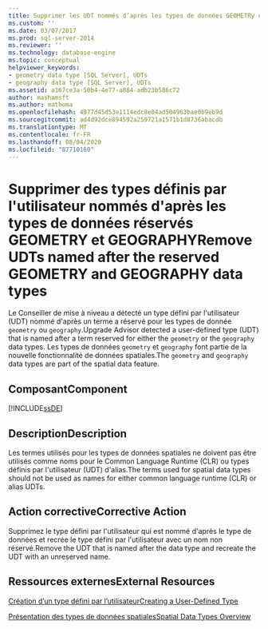 ```yaml
---
title: Supprimer les UDT nommés d’après les types de données GEOMETRy et GEOGRAPHY | Microsoft Docs
ms.custom: ''
ms.date: 03/07/2017
ms.prod: sql-server-2014
ms.reviewer: ''
ms.technology: database-engine
ms.topic: conceptual
helpviewer_keywords:
- geometry data type [SQL Server], UDTs
- geography data type [SQL Server], UDTs
ms.assetid: a167ce3a-50b4-4e77-a884-adb23b586c72
author: mashamsft
ms.author: mathoma
ms.openlocfilehash: 4977d45d53e1114edc8e04ad504963bae0b9eb9d
ms.sourcegitcommit: ad4d92dce894592a259721a1571b1d8736abacdb
ms.translationtype: MT
ms.contentlocale: fr-FR
ms.lasthandoff: 08/04/2020
ms.locfileid: "87710160"
---
```

# <a name="remove-udts-named-after-the-reserved-geometry-and-geography-data-types"></a><span data-ttu-id="1fbb4-102">Supprimer des types définis par l'utilisateur nommés d'après les types de données réservés GEOMETRY et GEOGRAPHY</span><span class="sxs-lookup"><span data-stu-id="1fbb4-102">Remove UDTs named after the reserved GEOMETRY and GEOGRAPHY data types</span></span>
  <span data-ttu-id="1fbb4-103">Le Conseiller de mise à niveau a détecté un type défini par l'utilisateur (UDT) nommé d'après un terme a réservé pour les types de donnée `geometry` ou `geography`.</span><span class="sxs-lookup"><span data-stu-id="1fbb4-103">Upgrade Advisor detected a user-defined type (UDT) that is named after a term reserved for either the `geometry` or the `geography` data types.</span></span> <span data-ttu-id="1fbb4-104">Les types de données `geometry` et `geography` font partie de la nouvelle fonctionnalité de données spatiales.</span><span class="sxs-lookup"><span data-stu-id="1fbb4-104">The `geometry` and `geography` data types are part of the spatial data feature.</span></span>  
  
## <a name="component"></a><span data-ttu-id="1fbb4-105">Composant</span><span class="sxs-lookup"><span data-stu-id="1fbb4-105">Component</span></span>  
 [!INCLUDE[ssDE](../../includes/ssde-md.md)]  
  
## <a name="description"></a><span data-ttu-id="1fbb4-106">Description</span><span class="sxs-lookup"><span data-stu-id="1fbb4-106">Description</span></span>  
 <span data-ttu-id="1fbb4-107">Les termes utilisés pour les types de données spatiales ne doivent pas être utilisés comme noms pour le Common Language Runtime (CLR) ou types définis par l'utilisateur (UDT) d'alias.</span><span class="sxs-lookup"><span data-stu-id="1fbb4-107">The terms used for spatial data types should not be used as names for either common language runtime (CLR) or alias UDTs.</span></span>  
  
## <a name="corrective-action"></a><span data-ttu-id="1fbb4-108">Action corrective</span><span class="sxs-lookup"><span data-stu-id="1fbb4-108">Corrective Action</span></span>  
 <span data-ttu-id="1fbb4-109">Supprimez le type défini par l'utilisateur qui est nommé d'après le type de données et recrée le type défini par l'utilisateur avec un nom non réservé.</span><span class="sxs-lookup"><span data-stu-id="1fbb4-109">Remove the UDT that is named after the data type and recreate the UDT with an unreserved name.</span></span>  
  
## <a name="external-resources"></a><span data-ttu-id="1fbb4-110">Ressources externes</span><span class="sxs-lookup"><span data-stu-id="1fbb4-110">External Resources</span></span>  
 [<span data-ttu-id="1fbb4-111">Création d’un type défini par l’utilisateur</span><span class="sxs-lookup"><span data-stu-id="1fbb4-111">Creating a User-Defined Type</span></span>](../../relational-databases/clr-integration-database-objects-user-defined-types/creating-user-defined-types.md)  
  
 [<span data-ttu-id="1fbb4-112">Présentation des types de données spatiales</span><span class="sxs-lookup"><span data-stu-id="1fbb4-112">Spatial Data Types Overview</span></span>](../../relational-databases/spatial/spatial-data-types-overview.md)  
  
  

